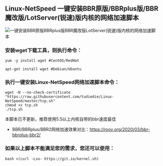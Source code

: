 ## Linux-NetSpeed 一键安装BBR原版/BBRplus版/BBR魔改版/LotServer(锐速)版内核的网络加速脚本

![一键安装BBR原版BBRplus版BBR魔改版LotServer(锐速)版内核的网络加速脚本](https://github.com/tudiedie/Linux-NetSpeed/assets/116735322/8dd9e921-9bfb-40e5-9e1d-2c0264cad130)

### 安装wget下载工具，则执行命令：
```
yum -y install wget #CentOS/RedHat
```
```
apt-get install wget #Debian/Ubuntu
```
### 执行一键安装Linux-NetSpeed网络加速脚本命令：
```
wget -N --no-check-certificate "https://raw.githubusercontent.com/tudiedie/Linux-NetSpeed/master/tcp.sh"
chmod +x tcp.sh
./tcp.sh
```
本脚本已不更新，推荐使用5.5以上内核自带的bbr速度最佳
- BBR/BBRplus/BBR2网络加速效果对比：https://roov.org/2020/03/bbr-bbrplus-bbr2/
### 如果以上脚本不能满足您的需求，您还可以使用：
```
bash <(curl -Lso- https://git.io/kernel.sh)
```
